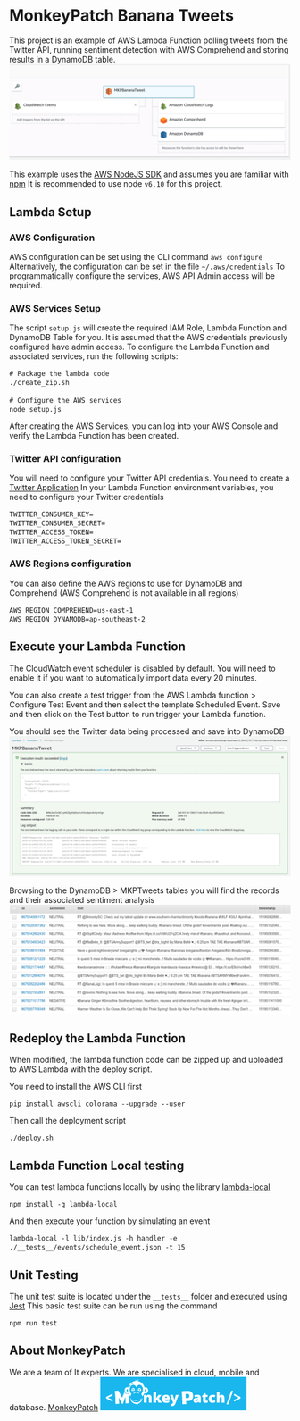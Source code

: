 # MonkeyPatch Banana Tweets

This project is an example of AWS Lambda Function polling tweets from the Twitter API, running sentiment detection with AWS Comprehend and storing results in a DynamoDB table.
![aws lambda image](lambda_function.png)

This example uses the [AWS NodeJS SDK](https://aws.amazon.com/sdk-for-node-js) and assumes you are familiar with [npm](https://www.npmjs.com)
It is recommended to use node `v6.10` for this project.

## Lambda Setup

### AWS Configuration
AWS configuration can be set using the CLI command `aws configure`
Alternatively, the configuration can be set in the file `~/.aws/credentials`
To programmatically configure the services, AWS API Admin access will be required.

### AWS Services Setup
The script `setup.js` will create the required IAM Role, Lambda Function and DynamoDB Table for you. It is assumed that the AWS credentials previously configured have admin access.
To configure the Lambda Function and associated services, run the following scripts:
```
# Package the lambda code
./create_zip.sh

# Configure the AWS services
node setup.js
```
After creating the AWS Services, you can log into your AWS Console and verify the Lambda Function has been created.

### Twitter API configuration
You will need to configure your Twitter API credentials. You need to create a [Twitter Application](https://apps.twitter.com/)
In your Lambda Function environment variables, you need to configure your Twitter credentials
```
TWITTER_CONSUMER_KEY=
TWITTER_CONSUMER_SECRET=
TWITTER_ACCESS_TOKEN=
TWITTER_ACCESS_TOKEN_SECRET=
```

### AWS Regions configuration
You can also define the AWS regions to use for DynamoDB and Comprehend (AWS Comprehend is not available in all regions)
```
AWS_REGION_COMPREHEND=us-east-1
AWS_REGION_DYNAMODB=ap-southeast-2
```

## Execute your Lambda Function
The CloudWatch event scheduler is disabled by default. You will need to enable it if you want to automatically import data every 20 minutes.

You can also create a test trigger from the AWS Lambda function > Configure Test Event and then select the template Scheduled Event.
Save and then click on the Test button to run trigger your Lambda function.

You should see the Twitter data being processed and save into DynamoDB
![lambda_result](lambda_result.png)

Browsing to the DynamoDB > MKPTweets tables you will find the records and their associated sentiment analysis
![dynamodb_results](dynamodb_results.png)

## Redeploy the Lambda Function
When modified, the lambda function code can be zipped up and uploaded to AWS Lambda with the deploy script.

You need to install the AWS CLI first
```
pip install awscli colorama --upgrade --user
```

Then call the deployment script
```
./deploy.sh
```

## Lambda Function Local testing
You can test lambda functions locally by using the library [lambda-local](https://www.npmjs.com/package/lambda-local)
```
npm install -g lambda-local
```

And then execute your function by simulating an event
```
lambda-local -l lib/index.js -h handler -e ./__tests__/events/schedule_event.json -t 15
```

## Unit Testing
The unit test suite is located under the `__tests__` folder and executed using [Jest](https://facebook.github.io/jest/)
This basic test suite can be run using the command
```
npm run test
```

## About MonkeyPatch
We are a team of It experts. We are specialised in cloud, mobile and database.
[MonkeyPatch](http://www.monkeypatch.io/en)
![monkeypatch](mkp.png)
